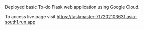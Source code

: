 Deployed basic To-do Flask web application using Google Cloud.


To access live page visit
https://taskmaster-717202103631.asia-south1.run.app

